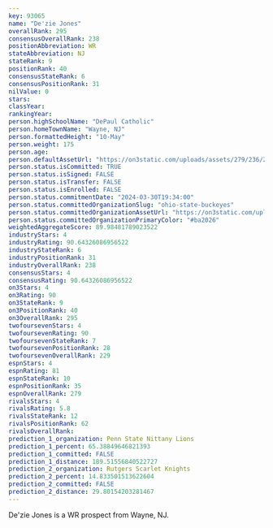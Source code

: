 ```yaml
---
key: 93065
name: "De'zie Jones"
overallRank: 295
consensusOverallRank: 238
positionAbbreviation: WR
stateAbbreviation: NJ
stateRank: 9
positionRank: 40
consensusStateRank: 6
consensusPositionRank: 31
nilValue: 0
stars: 
classYear: 
rankingYear: 
person.highSchoolName: "DePaul Catholic"
person.homeTownName: "Wayne, NJ"
person.formattedHeight: "10-May"
person.weight: 175
person.age: 
person.defaultAssetUrl: "https://on3static.com/uploads/assets/279/236/236279.png"
person.status.isCommitted: TRUE
person.status.isSigned: FALSE
person.status.isTransfer: FALSE
person.status.isEnrolled: FALSE
person.status.commitmentDate: "2024-03-30T19:34:00"
person.status.committedOrganizationSlug: "ohio-state-buckeyes"
person.status.committedOrganizationAssetUrl: "https://on3static.com/uploads/assets/126/150/150126.svg"
person.status.committedOrganizationPrimaryColor: "#ba2026"
weightedAggregateScore: 89.98481789023522
industryStars: 4
industryRating: 90.64326086956522
industryStateRank: 6
industryPositionRank: 31
industryOverallRank: 238
consensusStars: 4
consensusRating: 90.64326086956522
on3Stars: 4
on3Rating: 90
on3StateRank: 9
on3PositionRank: 40
on3OverallRank: 295
twofoursevenStars: 4
twofoursevenRating: 90
twofoursevenStateRank: 7
twofoursevenPositionRank: 28
twofoursevenOverallRank: 229
espnStars: 4
espnRating: 81
espnStateRank: 10
espnPositionRank: 35
espnOverallRank: 279
rivalsStars: 4
rivalsRating: 5.8
rivalsStateRank: 12
rivalsPositionRank: 62
rivalsOverallRank: 
prediction_1_organization: Penn State Nittany Lions
prediction_1_percent: 65.38849646821393
prediction_1_committed: FALSE
prediction_1_distance: 189.51556840522727
prediction_2_organization: Rutgers Scarlet Knights
prediction_2_percent: 14.833501513622604
prediction_2_committed: FALSE
prediction_2_distance: 29.80154203281467
---
```

De'zie Jones is a WR prospect from Wayne, NJ.